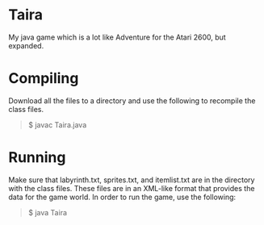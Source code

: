 # Taira
My java game which is a lot like Adventure for the Atari 2600, but expanded.

# Compiling
Download all the files to a directory and use the following to recompile the class files.
> $ javac Taira.java

# Running
Make sure that labyrinth.txt, sprites.txt, and itemlist.txt are in the directory with the class files. These files are in an XML-like format that provides the data for the game world. In order to run the game, use the following:
> $ java Taira
